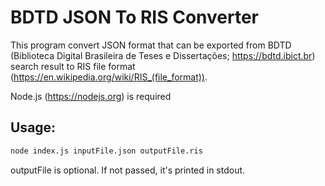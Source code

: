 # BDTD JSON To RIS Converter

This program convert JSON format that can be exported from BDTD (Biblioteca Digital Brasileira de Teses e Dissertações; https://bdtd.ibict.br) search result to RIS file format (https://en.wikipedia.org/wiki/RIS_(file_format)).

Node.js (https://nodejs.org) is required

## Usage:

```bash
node index.js inputFile.json outputFile.ris
```

outputFile is optional. If not passed, it's printed in stdout.
